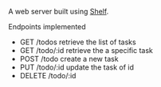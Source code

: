 A web server built using [Shelf](https://pub.dev/packages/shelf).

Endpoints implemented
* GET /todos retrieve the list of tasks
* GET /todo/:id retrieve the a specific task
* POST /todo create a new task
* PUT /todo/:id update the task of id
* DELETE /todo/:id
